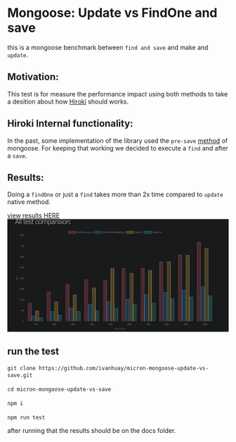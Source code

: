 # Mongoose: Update vs FindOne and save
this is a mongoose benchmark between `find and save` and make and `update`.

## Motivation:
This test is for measure the performance impact using both methods to take a desition about how [Hiroki](https://github.com/ivanhuay/hiroki) should works.

## Hiroki Internal functionality:
In the past, some implementation of the library used the `pre-save` [method](https://mongoosejs.com/docs/middleware.html#pre) of mongoose. For keeping that working we decided to execute a `find` and after a `save`.

## Results:

Doing a `findOne` or just a `find` takes more than 2x time compared to `update` native method.

[view results HERE](https://ivanhuay.github.io/micron-mongoose-update-vs-save/)
![Alt image](./img/results.png)

## run the test

```
git clone https://github.com/ivanhuay/micron-mongoose-update-vs-save.git

cd micron-mongoose-update-vs-save

npm i

npm run test
```

after running that the results should be on the docs folder.
